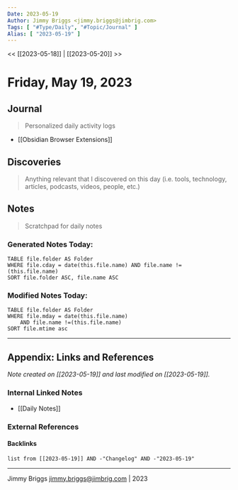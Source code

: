 ```yaml
---
Date: 2023-05-19
Author: Jimmy Briggs <jimmy.briggs@jimbrig.com>
Tags: [ "#Type/Daily", "#Topic/Journal" ]
Alias: [ "2023-05-19" ]
---
```


<< [[2023-05-18]] | [[2023-05-20]] >>

# Friday, May 19, 2023

## Journal

> Personalized daily activity logs

- [[Obsidian Browser Extensions]]

## Discoveries

> Anything relevant that I discovered on this day (i.e. tools, technology, articles, podcasts, videos, people, etc.)

## Notes

> Scratchpad for daily notes

### Generated Notes Today:

```dataview
TABLE file.folder AS Folder 
WHERE file.cday = date(this.file.name) AND file.name !=(this.file.name) 
SORT file.folder ASC, file.name ASC
```

### Modified Notes Today:

```dataview
TABLE file.folder AS Folder
WHERE file.mday = date(this.file.name) 
	AND file.name !=(this.file.name)
SORT file.mtime asc
```

***

## Appendix: Links and References

*Note created on [[2023-05-19]] and last modified on [[2023-05-19]].*

### Internal Linked Notes

- [[Daily Notes]]

### External References

#### Backlinks

```dataview
list from [[2023-05-19]] AND -"Changelog" AND -"2023-05-19"
```


***

Jimmy Briggs <jimmy.briggs@jimbrig.com> | 2023
